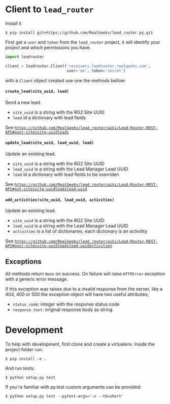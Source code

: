 
# Client to `lead_router`

Install it

    $ pip install git+https://github.com/RealGeeks/lead_router.py.git

First get a `user` and `token` from the `lead_router` project, it will
identify your project and which permissions you have.

```python
import leadrouter

client = leadrouter.Client('receivers.leadrouter.realgeeks.com',
                           user='me', token='secret')
```

with a `Client` object created use one the methods bellow:

#### `create_lead(site_uuid, lead)`

Send a new lead.

 - `site_uuid` is a string with the RG2 Site UUID
 - `lead` id a dictionary with lead fields

See [`https://github.com/RealGeeks/lead_router/wiki/Lead-Router-REST-API#post-sitessite-uuidleads`](https://github.com/RealGeeks/lead_router/wiki/Lead-Router-REST-API#post-sitessite-uuidleads)

#### `update_lead(site_uuid, lead_uuid, lead)`

Update an existing lead.

 - `site_uuid` is a string with the RG2 Site UUID
 - `lead_uuid` is a string with the Lead Manager Lead UUID
 - `lead` id a dictionary with lead fields to be overriden

See [`https://github.com/RealGeeks/lead_router/wiki/Lead-Router-REST-API#put-sitessite-uuidleadslead-uuid`](https://github.com/RealGeeks/lead_router/wiki/Lead-Router-REST-API#put-sitessite-uuidleadslead-uuid)

#### `add_activities(site_uuid, lead_uuid, activities)`

Update an existing lead.

 - `site_uuid` is a string with the RG2 Site UUID
 - `lead_uuid` is a string with the Lead Manager Lead UUID
 - `activities` is a list of dictionaries, each dictionary is an activitity

See [`https://github.com/RealGeeks/lead_router/wiki/Lead-Router-REST-API#post-sitessite-uuidleadslead-uuidactivities`](https://github.com/RealGeeks/lead_router/wiki/Lead-Router-REST-API#post-sitessite-uuidleadslead-uuidactivities)

## Exceptions

All methods return `None` on success.  On failure will raise `HTTPError` exception
with a generic error message.

If this exception was raises due to a invalid response from the server, like a 404, 400
or 500 the exception object will have two useful attributes;

 - `status_code`: integer with the response status code
 - `response_text`: original response body as string


# Development

To help with development, first clone and create a virtualenv.  Inside the project folder
run:

    $ pip install -e .

And run tests:

    $ python setup.py test

If you're familiar with py.test custom arguments can be provided:

    $ python setup.py test --pytest-args='-v --tb=short' 
